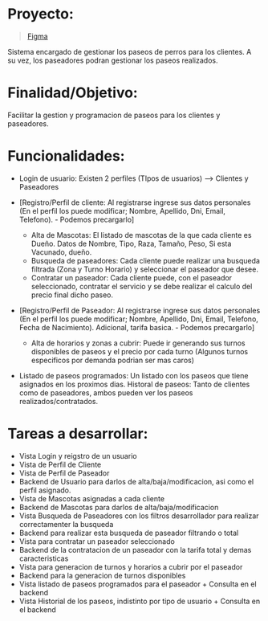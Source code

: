 # Proyecto:
> [Figma](https://www.figma.com/file/TRh3g5jnVZPjriqIjMLoqk/Untitled)

Sistema encargado de gestionar los paseos de perros para los clientes. A su vez, los paseadores podran gestionar los paseos realizados.

# Finalidad/Objetivo:
Facilitar la gestion y programacion de paseos para los clientes y paseadores.

# Funcionalidades:
- Login de usuario: Existen 2 perfiles (TIpos de usuarios) --> Clientes y Paseadores
- [Registro/Perfil de cliente: Al registrarse ingrese sus datos personales (En el perfil los puede modificar; Nombre, Apellido, Dni, Email, Telefono). - Podemos precargarlo]
    - Alta de Mascotas: El listado de mascotas de la que cada cliente es Dueño. Datos de Nombre, Tipo, Raza, Tamaño, Peso, Si esta Vacunado, dueño.
    - Busqueda de paseadores: Cada cliente puede realizar una busqueda filtrada (Zona y Turno Horario) y seleccionar el paseador que desee.
    - Contratar un paseador: Cada cliente puede, con el paseador seleccionado, contratar el servicio y se debe realizar el calculo del precio final dicho paseo.

- [Registro/Perfil de Paseador: Al registrarse ingrese sus datos personales (En el perfil los puede modificar; Nombre, Apellido, Dni, Email, Telefono, Fecha de Nacimiento). Adicional, tarifa basica. - Podemos precargarlo]
    - Alta de horarios y zonas a cubrir: Puede ir generando sus turnos disponibles de paseos y el precio por cada turno (Algunos turnos especificos por demanda podrian ser mas caros)
- Listado de paseos programados: Un listado con los paseos que tiene asignados en los proximos dias.
Historal de paseos: Tanto de clientes como de paseadores, ambos pueden ver los paseos realizados/contratados.

# Tareas a desarrollar:
- Vista Login y reigstro de un usuario
- Vista de Perfil de Cliente
- Vista de Perfil de Paseador
- Backend de Usuario para darlos de alta/baja/modificacion, asi como el perfil asignado.
- Vista de Mascotas asignadas a cada cliente
- Backend de Mascotas para darlos de alta/baja/modificacion
- Vista Busqueda de Paseadores con los filtros desarrollador para realizar correctamenter la busqueda
- Backend para realizar esta busqueda de paseador filtrando o total
- Vista para contratar un paseador seleccionado
- Backend de la contratacion de un paseador con la tarifa total y demas caracteristicas
- Vista para generacion de turnos y horarios a cubrir por el paseador
- Backend para la generacion de turnos disponibles
- Vista listado de paseos programados para el paseador + Consulta en el backend
- Vista Historial de los paseos, indistinto por tipo de usuario + Consulta en el backend

